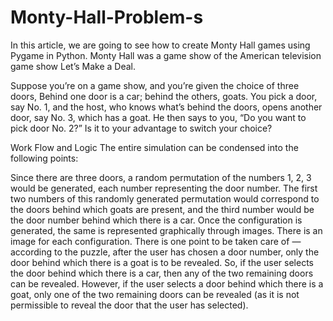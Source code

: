 # Monty-Hall-Problem-s
In this article, we are going to see how to create Monty Hall games using Pygame in Python. Monty Hall was a game show of the American television game show Let’s Make a Deal. 

Suppose you’re on a game show, and you’re given the choice of three doors, Behind one door is a car; behind the others, goats. You pick a door, say No. 1, and the host, who knows what’s behind the doors, opens another door, say No. 3, which has a goat. He then says to you, “Do you want to pick door No. 2?” Is it to your advantage to switch your choice?

Work Flow and Logic 
The entire simulation can be condensed into the following points:

Since there are three doors, a random permutation of the numbers 1, 2, 3 would be generated, each number representing the door number. The first two numbers of this randomly generated permutation would correspond to the doors behind which goats are present, and the third number would be the door number behind which there is a car.
Once the configuration is generated, the same is represented graphically through images. There is an image for each configuration.
There is one point to be taken care of — according to the puzzle, after the user has chosen a door number, only the door behind which there is a goat is to be revealed. So, if the user selects the door behind which there is a car, then any of the two remaining doors can be revealed. However, if the user selects a door behind which there is a goat, only one of the two remaining doors can be revealed (as it is not permissible to reveal the door that the user has selected).
